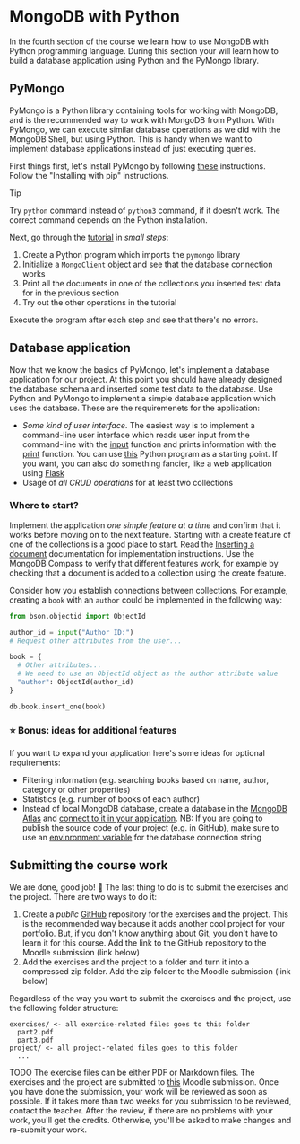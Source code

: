 # MongoDB with Python

In the fourth section of the course we learn how to use MongoDB with Python programming language. During this section your will learn how to build a database application using Python and the PyMongo library.

## PyMongo

PyMongo is a Python library containing tools for working with MongoDB, and is the recommended way to work with MongoDB from Python. With PyMongo, we can execute similar database operations as we did with the MongoDB Shell, but using Python. This is handy when we want to implement database applications instead of just executing queries.

First things first, let's install PyMongo by following [these](https://pymongo.readthedocs.io/en/stable/installation.html) instructions. Follow the "Installing with pip" instructions.

> [!TIP]  
> Try `python` command instead of `python3` command, if it doesn't work. The correct command depends on the Python installation.

Next, go through the [tutorial](https://pymongo.readthedocs.io/en/stable/tutorial.html) in _small steps_:

1. Create a Python program which imports the `pymongo` library
2. Initialize a `MongoClient` object and see that the database connection works
3. Print all the documents in one of the collections you inserted test data for in the previous section
4. Try out the other operations in the tutorial

Execute the program after each step and see that there's no errors.

## Database application

Now that we know the basics of PyMongo, let's implement a database application for our project. At this point you should have already designed the database schema and inserted some test data to the database. Use Python and PyMongo to implement a simple database application which uses the database. These are the requiremenets for the application:

- _Some kind of user interface_. The easiest way is to implement a command-line user interface which reads user input from the command-line with the [input](https://www.w3schools.com/python/ref_func_input.asp) function and prints information with the [print](https://www.w3schools.com/python/ref_func_print.asp) function. You can use [this](./application.py) Python program as a starting point. If you want, you can also do something fancier, like a web application using [Flask](https://flask.palletsprojects.com/en/3.0.x/quickstart/)
- Usage of _all CRUD operations_ for at least two collections

### Where to start?

Implement the application _one simple feature at a time_ and confirm that it works before moving on to the next feature. Starting with a create feature of one of the collections is a good place to start. Read the [Inserting a document](https://pymongo.readthedocs.io/en/stable/tutorial.html#inserting-a-document) documentation for implementation instructions. Use the MongoDB Compass to verify that different features work, for example by checking that a document is added to a collection using the create feature.

Consider how you establish connections between collections. For example, creating a `book` with an `author` could be implemented in the following way:

```python
from bson.objectid import ObjectId

author_id = input("Author ID:")
# Request other attributes from the user...

book = {
  # Other attributes...
  # We need to use an ObjectId object as the author attribute value
  "author": ObjectId(author_id)
}

db.book.insert_one(book)
```

### ⭐ Bonus: ideas for additional features

If you want to expand your application here's some ideas for optional requirements:

- Filtering information (e.g. searching books based on name, author, category or other properties)
- Statistics (e.g. number of books of each author)
- Instead of local MongoDB database, create a database in the [MongoDB Atlas](https://www.mongodb.com/products/platform/cloud) and [connect to it in your application](https://pymongo.readthedocs.io/en/stable/atlas.html). NB: If you are going to publish the source code of your project (e.g. in GitHub), make sure to use an [envinronment variable](https://www.geeksforgeeks.org/using-python-environment-variables-with-python-dotenv/) for the database connection string

## Submitting the course work

We are done, good job! 🎉 The last thing to do is to submit the exercises and the project. There are two ways to do it:

1. Create a _public_ [GitHub](https://github.com/) repository for the exercises and the project. This is the recommended way because it adds another cool project for your portfolio. But, if you don't know anything about Git, you don't have to learn it for this course. Add the link to the GitHub repository to the Moodle submission (link below)
2. Add the exercises and the project to a folder and turn it into a compressed zip folder. Add the zip folder to the Moodle submission (link below)

Regardless of the way you want to submit the exercises and the project, use the following folder structure:

```
exercises/ <- all exercise-related files goes to this folder
  part2.pdf
  part3.pdf
project/ <- all project-related files goes to this folder
  ...
```

TODO
The exercise files can be either PDF or Markdown files. The exercises and the project are submitted to [this]() Moodle submission. Once you have done the submission, your work will be reviewed as soon as possible. If it takes more than two weeks for you submission to be reviewed, contact the teacher. After the review, if there are no problems with your work, you'll get the credits. Otherwise, you'll be asked to make changes and re-submit your work.
